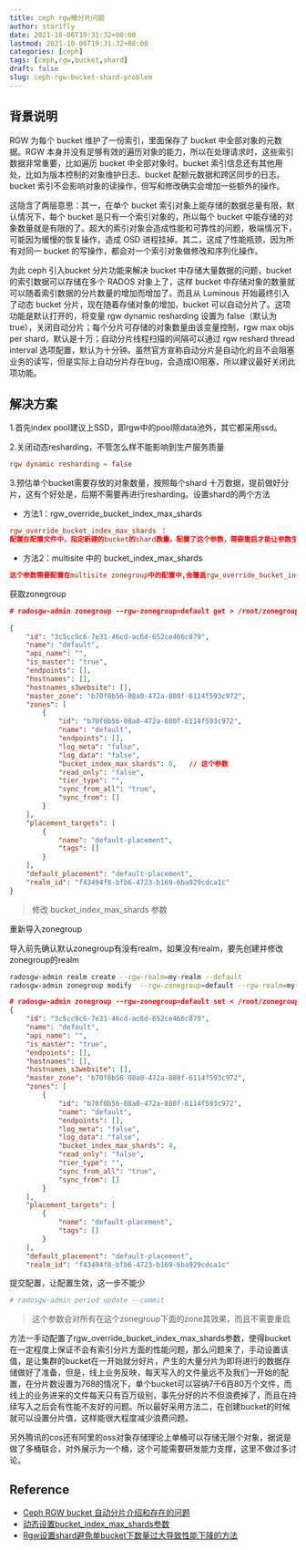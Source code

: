 ```yaml
---
title: ceph rgw桶分片问题
author: starifly
date: 2021-10-06T19:31:32+08:00
lastmod: 2021-10-06T19:31:32+08:00
categories: [ceph]
tags: [ceph,rgw,bucket,shard]
draft: false
slug: ceph-rgw-bucket-shard-problem
---
```


## 背景说明

RGW 为每个 bucket 维护了一份索引，里面保存了 bucket 中全部对象的元数据。RGW 本身并没有足够有效的遍历对象的能力，所以在处理请求时，这些索引数据非常重要，比如遍历 bucket 中全部对象时。bucket 索引信息还有其他用处，比如为版本控制的对象维护日志、bucket 配额元数据和跨区同步的日志。bucket 索引不会影响对象的读操作，但写和修改确实会增加一些额外的操作。

这隐含了两层意思：其一，在单个 bucket 索引对象上能存储的数据总量有限，默认情况下，每个 bucket 是只有一个索引对象的，所以每个 bucket 中能存储的对象数量就是有限的了。超大的索引对象会造成性能和可靠性的问题，极端情况下，可能因为缓慢的恢复操作，造成 OSD 进程挂掉。其二，这成了性能瓶颈，因为所有对同一 bucket 的写操作，都会对一个索引对象做修改和序列化操作。

为此 ceph 引入bucket 分片功能来解决 bucket 中存储大量数据的问题，bucket 的索引数据可以存储在多个 RADOS 对象上了，这样 bucket 中存储对象的数量就可以随着索引数据的分片数量的增加而增加了。而且从 Luminous 开始最终引入了动态 bucket 分片，现在随着存储对象的增加，bucket 可以自动分片了。这项功能是默认打开的，将变量 rgw dynamic resharding 设置为 false（默认为 true），关闭自动分片；每个分片可存储的对象数量由该变量控制，rgw max objs per shard，默认是十万；自动分片线程扫描的间隔可以通过 rgw reshard thread interval 选项配置，默认为十分钟。虽然官方宣称自动分片是自动化的且不会阻塞业务的读写，但是实际上自动分片存在bug，会造成IO阻塞，所以建议最好关闭此项功能。

## 解决方案

1.首先index pool建议上SSD，即rgw中的pool除data池外，其它都采用ssd。

2.关闭动态resharding，不管怎么样不能影响到生产服务质量

```conf
rgw dynamic resharding = false
```

3.预估单个bucket需要存放的对象数量，按照每个shard 十万数据，提前做好分片，这有个好处是，后期不需要再进行resharding。设置shard的两个方法

- 方法1：rgw_override_bucket_index_max_shards

```conf
rgw_override_bucket_index_max_shards ：
配置在配置文件中，指定新建的bucket的shard数量，配置了这个参数，需要重启才能让参数生效。
```

- 方法2：multisite 中的 bucket_index_max_shards

```conf
这个参数需要配置在multisite zonegroup中的配置中,会覆盖rgw_override_bucket_index_max_shards 参数
```

获取zonegroup

```json
# radosgw-admin zonegroup --rgw-zonegroup=default get > /root/zonegroup.json
    
{
    "id": "3c5cc9c6-7e31-46cd-ac6d-652ce466c879",
    "name": "default",
    "api_name": "",
    "is_master": "true",
    "endpoints": [],
    "hostnames": [],
    "hostnames_s3website": [],
    "master_zone": "b70f0b56-08a0-472a-880f-6114f593c972",
    "zones": [
        {
            "id": "b70f0b56-08a0-472a-880f-6114f593c972",
            "name": "default",
            "endpoints": [],
            "log_meta": "false",
            "log_data": "false",
            "bucket_index_max_shards": 0,   // 这个参数
            "read_only": "false",
            "tier_type": "",
            "sync_from_all": "true",
            "sync_from": []
        }
    ],
    "placement_targets": [
        {
            "name": "default-placement",
            "tags": []
        }
    ],
    "default_placement": "default-placement",
    "realm_id": "f43494f8-bfb6-4723-b169-6ba929cdca1c"
}
```

> 修改 bucket_index_max_shards 参数

重新导入zonegroup

导入前先确认默认zonegroup有没有realm，如果没有realm，要先创建并修改zonegroup的realm

```bash
radosgw-admin realm create --rgw-realm=my-realm --default
radosgw-admin zonegroup modify  --rgw-zonegroup=default --rgw-realm=my-realm
```

```json
# radosgw-admin zonegroup --rgw-zonegroup=default set < /root/zonegroup.json
{
    "id": "3c5cc9c6-7e31-46cd-ac6d-652ce466c879",
    "name": "default",
    "api_name": "",
    "is_master": "true",
    "endpoints": [],
    "hostnames": [],
    "hostnames_s3website": [],
    "master_zone": "b70f0b56-08a0-472a-880f-6114f593c972",
    "zones": [
        {
            "id": "b70f0b56-08a0-472a-880f-6114f593c972",
            "name": "default",
            "endpoints": [],
            "log_meta": "false",
            "log_data": "false",
            "bucket_index_max_shards": 4,
            "read_only": "false",
            "tier_type": "",
            "sync_from_all": "true",
            "sync_from": []
        }
    ],
    "placement_targets": [
        {
            "name": "default-placement",
            "tags": []
        }
    ],
    "default_placement": "default-placement",
    "realm_id": "f43494f8-bfb6-4723-b169-6ba929cdca1c"
```

提交配置，让配置生效，这一步不能少

```bash
# radosgw-admin period update --commit
```

> 这个参数会对所有在这个zonegroup下面的zone其效果，而且不需要重启

方法一手动配置了rgw_override_bucket_index_max_shards参数，使得bucket在一定程度上保证不会有索引分片方面的性能问题，那么问题来了，手动设置该值，是让集群的bucket在一开始就分好片，产生的大量分片为即将进行的数据存储做好了准备，但是，线上业务反映，每天写入的文件量远不及我们一开始的配置，在分片数设置为768的情况下，单个bucket可以容纳7千6百80万个文件，而线上的业务进来的文件每天只有百万级别，事先分好的片不但浪费掉了，而且在持续写入之后会有性能不友好的问题。所以最好采用方法二，在创建bucket的时候就可以设置分片值，这样能很大程度减少浪费问题。

另外腾讯的cos还有阿里的oss对象存储理论上单桶可以存储无限个对象，据说是做了多桶联合，对外展示为一个桶，这个可能需要研发能力支撑，这里不做过多讨论。

## Reference

- [Ceph RGW bucket 自动分片介绍和存在的问题](https://www.jianshu.com/p/583d880b8a15)
- [动态设置bucket_index_max_shards参数](http://www.strugglesquirrel.com/2018/06/27/%E5%8A%A8%E6%80%81%E8%AE%BE%E7%BD%AEbucket-index-max-shards%E5%8F%82%E6%95%B0/)
- [Rgw设置shard避免单bucket下数量过大导致性能下降的方法](https://www.dovefi.com/post/rgw%E8%AE%BE%E7%BD%AEshard%E9%81%BF%E5%85%8D%E5%8D%95bucket%E4%B8%8B%E6%95%B0%E9%87%8F%E8%BF%87%E5%A4%A7%E5%AF%BC%E8%87%B4%E6%80%A7%E8%83%BD%E4%B8%8B%E9%99%8D%E7%9A%84%E6%96%B9%E6%B3%95/)
